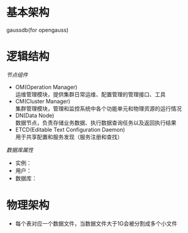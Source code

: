 # 基本架构
gaussdb(for opengauss)

# 逻辑结构
*节点组件*
- OM(Operation Manager)    
  运维管理模块，提供集群日常运维、配置管理的管理接口、工具
- CM(Cluster Manager)    
  集群管理模块，管理和监控系统中各个功能单元和物理资源的运行情况
- DN(Data Node)     
  数据节点，负责存储业务数据、执行数据查询任务以及返回执行结果
- ETCD(Editable Text Configuration Daemon)     
  用于共享配置和服务发现（服务注册和查找）

*数据库属性*
- 实例：  
- 用户：  
- 数据库：  


# 物理架构
- 每个表对应一个数据文件，当数据文件大于1G会被分割成多个小文件
